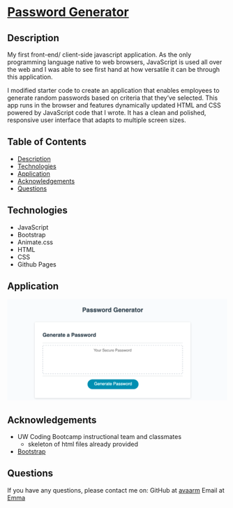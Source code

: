 # [Password Generator](https://avaarm.github.io/03-Javascript-Password-Generator/)
<!-- [![GitHub License](https://img.shields.io/badge/License-orange.svg)](Develop/License/MIT.md)
[![GitHub Test](https://img.shields.io/badge/Test-blue.svg)](#test) -->

## Description 

My first front-end/ client-side javascript application. As the only programming language native to web browsers, JavaScript is used all over the web and I was able to see first hand at how versatile it can be through this application. 

I modified starter code to create an application that enables employees to generate random passwords based on criteria that they’ve selected. This app runs in the browser and features dynamically updated HTML and CSS powered by JavaScript code that I wrote. It has a clean and polished, responsive user interface that adapts to multiple screen sizes.

## Table of Contents

* [Description](#Description)
* [Technologies](#technologies)
* [Application](#Application)
* [Acknowledgements](#acknowledgements)
* [Questions](#questions)

## Technologies

* JavaScript
* Bootstrap
* Animate.css
* HTML
* CSS
* Github Pages

## Application 

![Finished Product](./assets/img.png)

## Acknowledgements

* UW Coding Bootcamp instructional team and classmates
    * skeleton of html files already provided
* [Bootstrap](https://getbootstrap.com/docs/4.1/getting-started/introduction/)


## Questions 

If you have any questions, please contact me on:
GitHub at [avaarm](https://github.com/avaarm)
Email at [Emma](mailto:emavanes95@mail.com)
